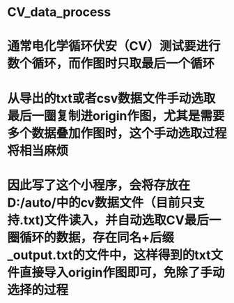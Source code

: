 # CV_data_process
# 通常电化学循环伏安（CV）测试要进行数个循环，而作图时只取最后一个循环
# 从导出的txt或者csv数据文件手动选取最后一圈复制进origin作图，尤其是需要多个数据叠加作图时，这个手动选取过程将相当麻烦

# 因此写了这个小程序，会将存放在D:/auto/中的cv数据文件（目前只支持.txt)文件读入，并自动选取CV最后一圈循环的数据，存在同名+后缀_output.txt的文件中，这样得到的txt文件直接导入origin作图即可，免除了手动选择的过程